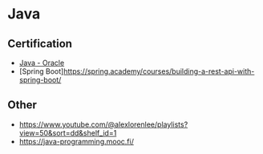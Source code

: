 # Java

## Certification

- [Java - Oracle](https://education.oracle.com/learning-explorer)
- [Spring Boot]https://spring.academy/courses/building-a-rest-api-with-spring-boot/

## Other

- https://www.youtube.com/@alexlorenlee/playlists?view=50&sort=dd&shelf_id=1
- https://java-programming.mooc.fi/
